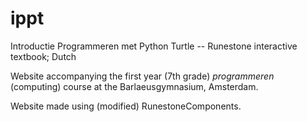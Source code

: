 # ippt
Introductie Programmeren met Python Turtle -- Runestone interactive textbook; Dutch

Website accompanying the first year (7th grade) *programmeren* (computing) course at the Barlaeusgymnasium, Amsterdam.

Website made using (modified) RunestoneComponents.


